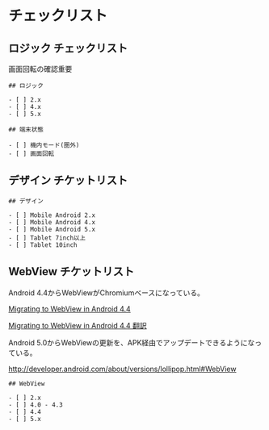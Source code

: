 # チェックリスト


## ロジック チェックリスト

画面回転の確認重要

```
## ロジック

- [ ] 2.x
- [ ] 4.x
- [ ] 5.x

## 端末状態

- [ ] 機内モード(圏外)
- [ ] 画面回転
```


## デザイン チケットリスト

```
## デザイン

- [ ] Mobile Android 2.x
- [ ] Mobile Android 4.x
- [ ] Mobile Android 5.x
- [ ] Tablet 7inch以上
- [ ] Tablet 10inch
```

## WebView チケットリスト

Android 4.4からWebViewがChromiumベースになっている。

[Migrating to WebView in Android 4.4](https://developer.android.com/guide/webapps/migrating.html)

[Migrating to WebView in Android 4.4 翻訳](https://gist.github.com/seamountain/7415057)

Android 5.0からWebViewの更新を、APK経由でアップデートできるようになっている。

http://developer.android.com/about/versions/lollipop.html#WebView

```
## WebView

- [ ] 2.x
- [ ] 4.0 - 4.3
- [ ] 4.4
- [ ] 5.x
```